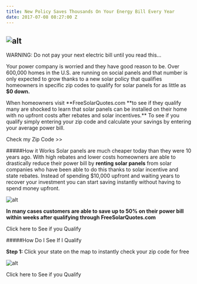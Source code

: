 ```yaml
---
title: New Policy Saves Thousands On Your Energy Bill Every Year
date: 2017-07-08 08:27:00 Z
---
```


## ![alt](http://wisechoicesnow.com/dOLxGRE6)
WARNING: Do not pay your next electric bill until you read this…

Your power company is worried and they have good reason to be. Over 600,000 homes in the U.S. are running on social panels and that number is only expected to grow thanks to a new solar policy that qualifies homeowners in specific zip codes to qualify for solar panels for as little as **$0 down.**

When homeowners visit **FreeSolarQuotes.com **to see if  they qualify many are shocked to learn that solar panels can be installed on their home with no upfront costs after rebates and solar incentives.\*\* To see if you qualify simply entering your zip code and calculate your savings by entering your average power bill.

<div class="wall-of-buttons text-center">
<a class="btn orangellow button3">Check my Zip Code >></a>
</div>

\#####How it Works
Solar panels are much cheaper today than they were 10 years ago. With high rebates and lower costs  homeowners are able to drastically reduce their power bill by **renting solar panels** from solar companies who have been able to do this thanks to solar incentive and state rebates. Instead of spending $10,000 upfront and waiting years to recover your investment you can start saving  instantly without having to  spend money upfront.

![alt](http://livesmarterdaily.co/070XXX_files/bill.jpg)

**In many cases customers are able to save up to 50% on their power bill within weeks after qualifying through
FreeSolarQuotes.com**

<div class="wall-of-buttons text-center">
<a class="btn orangellow button3">Click here to See if you Qualify</a>
</div>

\#####How Do I See If I Qualify

**Step 1:** Click your state on the map to instantly check your zip code for free

![alt](http://5minutesavings.com/content/images/2017/07/usmap.png)
<div class="wall-of-buttons text-center">
<a class="btn orangellow button3">Click here to See if you Qualify</a>
</div>